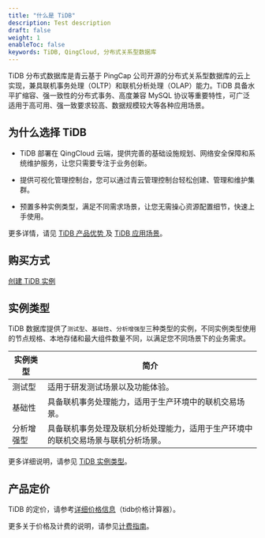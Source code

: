 ```yaml
---
title: "什么是 TiDB"
description: Test description
draft: false
weight: 1
enableToc: false
keywords: TiDB, QingCloud, 分布式关系型数据库
---
```


TiDB 分布式数据库是青云基于 PingCap 公司开源的分布式关系型数据库的云上实现，兼具联机事务处理（OLTP）和联机分析处理（OLAP）能力。TiDB 具备水平扩缩容、强一致性的分布式事务、高度兼容 MySQL 协议等重要特性，可广泛适用于高可用、强一致要求较高、数据规模较大等各种应用场景。

## 为什么选择 TiDB

- TiDB 部署在 QingCloud 云端，提供完善的基础设施规划、网络安全保障和系统维护服务，让您只需要专注于业务创新。

- 提供可视化管理控制台，您可以通过青云管理控制台轻松创建、管理和维护集群。
- 预置多种实例类型，满足不同需求场景，让您无需操心资源配置细节，快速上手使用。

更多详情，请见 [TiDB 产品优势 ](../advantage/) 及 [TiDB 应用场景](../aply_scenarios//)。

## 购买方式

 [创建 TiDB 实例](../../quickstart/create_tidb/)

## 实例类型

TiDB 数据库提供了`测试型`、`基础性`、`分析增强型`三种类型的实例，不同实例类型使用的节点规格、本地存储和最大组件数量不同，以满足您不同场景下的业务需求。

| 实例类型   | 简介                                                         |
| ---------- | ------------------------------------------------------------ |
| 测试型     | 适用于研发测试场景以及功能体验。                             |
| 基础性     | 具备联机事务处理能力，适用于生产环境中的联机交易场景。       |
| 分析增强型 | 具备联机事务处理及联机分析处理能力，适用于生产环境中的联机交易场景与联机分析场景。 |

更多详细说明，请参见 [TiDB 实例类型](../instance_type/)。

## 产品定价

TiDB 的定价，请参考[详细价格信息](https://www.qingcloud.com/pricing#/tidb)（tidb价格计算器）。

更多关于价格及计费的说明，请参见[计费指南](../../billing/price_overview/)。

